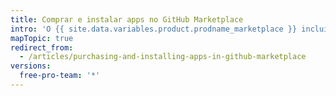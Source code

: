 ```yaml
---
title: Comprar e instalar apps no GitHub Marketplace
intro: 'O {{ site.data.variables.product.prodname_marketplace }} inclui apps com planos de preços pagos e gratuitos. Quando encontrar um app pago que gostaria de usar em sua conta pessoal ou organização, você pode comprar e instalar o app usando suas informações de cobrança existentes.'
mapTopic: true
redirect_from:
  - /articles/purchasing-and-installing-apps-in-github-marketplace
versions:
  free-pro-team: '*'
---
```


